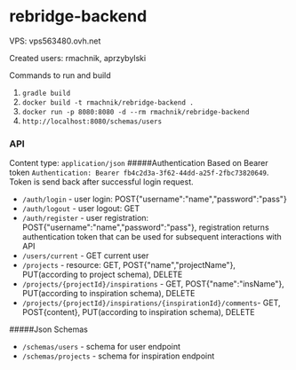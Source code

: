 # rebridge-backend

VPS: vps563480.ovh.net


Created users: rmachnik, aprzybylski

Commands to run and  build

1. `gradle build`
2. `docker build -t rmachnik/rebridge-backend .`
3. `docker run -p 8080:8080 -d --rm rmachnik/rebridge-backend`
4. `http://localhost:8080/schemas/users`

### API
Content type: `application/json`
#####Authentication
Based on Bearer token `Authentication: Bearer fb4c2d3a-3f62-44dd-a25f-2fbc73820649`.
Token is send back after successful login request.
+ `/auth/login` - user login: POST{"username":"name","password":"pass"}
+ `/auth/logout` - user logout: GET
+ `/auth/register` - user registration: POST{"username":"name","password":"pass"}, 
registration returns authentication token that can be used for subsequent interactions with API
+ `/users/current` - GET current user
+ `/projects` - resource: GET, POST{"name","projectName"}, PUT(according to project schema), DELETE
+ `/projects/{projectId}/inspirations` - GET, POST{"name":"insName"}, PUT(according to inspiration schema), DELETE
+ `/projects/{projectId}/inspirations/{inspirationId}/comments`-
 GET, POST{content}, PUT(according to inspiration schema), DELETE

#####Json Schemas
+ `/schemas/users` - schema for user endpoint
+ `/schemas/projects` - schema for inspiration endpoint



